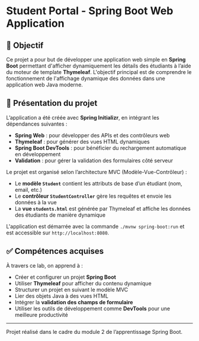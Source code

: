 # Student Portal - Spring Boot Web Application

## 🎯 Objectif

Ce projet a pour but de développer une application web simple en **Spring Boot** permettant d'afficher dynamiquement les détails des étudiants à l’aide du moteur de template **Thymeleaf**. L'objectif principal est de comprendre le fonctionnement de l'affichage dynamique des données dans une application web Java moderne.

## 📝 Présentation du projet

L’application a été créée avec **Spring Initializr**, en intégrant les dépendances suivantes :

- **Spring Web** : pour développer des APIs et des contrôleurs web
- **Thymeleaf** : pour générer des vues HTML dynamiques
- **Spring Boot DevTools** : pour bénéficier du rechargement automatique en développement
- **Validation** : pour gérer la validation des formulaires côté serveur

Le projet est organisé selon l’architecture MVC (Modèle-Vue-Contrôleur) :

- Le **modèle `Student`** contient les attributs de base d’un étudiant (nom, email, etc.)
- Le **contrôleur `StudentController`** gère les requêtes et envoie les données à la vue
- La **vue `students.html`** est générée par Thymeleaf et affiche les données des étudiants de manière dynamique

L'application est démarrée avec la commande `./mvnw spring-boot:run` et est accessible sur `http://localhost:8080`.

## ✅ Compétences acquises

À travers ce lab, on apprend à :

- Créer et configurer un projet **Spring Boot**
- Utiliser **Thymeleaf** pour afficher du contenu dynamique
- Structurer un projet en suivant le modèle MVC
- Lier des objets Java à des vues HTML
- Intégrer la **validation des champs de formulaire**
- Utiliser les outils de développement comme **DevTools** pour une meilleure productivité

---

Projet réalisé dans le cadre du module 2 de l’apprentissage Spring Boot.
